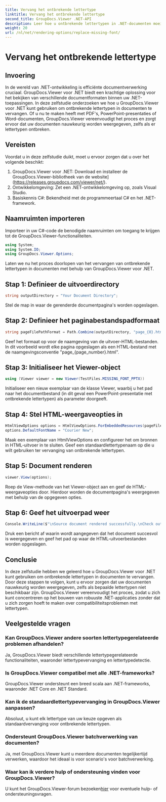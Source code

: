 ```yaml
---
title: Vervang het ontbrekende lettertype
linktitle: Vervang het ontbrekende lettertype
second_title: GroupDocs.Viewer .NET-API
description: Leer hoe u ontbrekende lettertypen in .NET-documenten moeiteloos kunt vervangen met GroupDocs.Viewer. Zorg voor een nauwkeurige weergave met eenvoudige stappen.
weight: 20
url: /nl/net/rendering-options/replace-missing-font/
---
```


# Vervang het ontbrekende lettertype

## Invoering
In de wereld van .NET-ontwikkeling is efficiënte documentverwerking cruciaal. GroupDocs.Viewer voor .NET biedt een krachtige oplossing voor het bekijken van verschillende documentformaten binnen uw .NET-toepassingen. In deze zelfstudie onderzoeken we hoe u GroupDocs.Viewer voor .NET kunt gebruiken om ontbrekende lettertypen in documenten te vervangen. Of u nu te maken heeft met PDF's, PowerPoint-presentaties of Word-documenten, GroupDocs.Viewer vereenvoudigt het proces en zorgt ervoor dat uw documenten nauwkeurig worden weergegeven, zelfs als er lettertypen ontbreken.
## Vereisten
Voordat u in deze zelfstudie duikt, moet u ervoor zorgen dat u over het volgende beschikt:
1. GroupDocs.Viewer voor .NET: Download en installeer de GroupDocs.Viewer-bibliotheek van de website](https://releases.groupdocs.com/viewer/net/).
2. Ontwikkelomgeving: Zet een .NET-ontwikkelomgeving op, zoals Visual Studio.
3. Basiskennis C#: Bekendheid met de programmeertaal C# en het .NET-framework.

## Naamruimten importeren
Importeer in uw C#-code de benodigde naamruimten om toegang te krijgen tot de GroupDocs.Viewer-functionaliteiten.

```csharp
using System;
using System.IO;
using GroupDocs.Viewer.Options;
```

Laten we nu het proces doorlopen van het vervangen van ontbrekende lettertypen in documenten met behulp van GroupDocs.Viewer voor .NET.
## Stap 1: Definieer de uitvoerdirectory
```csharp
string outputDirectory = "Your Document Directory";
```
Stel de map in waar de gerenderde documentpagina's worden opgeslagen.
## Stap 2: Definieer het paginabestandspadformaat
```csharp
string pageFilePathFormat = Path.Combine(outputDirectory, "page_{0}.html");
```
Geef het formaat op voor de naamgeving van de uitvoer-HTML-bestanden. In dit voorbeeld wordt elke pagina opgeslagen als een HTML-bestand met de naamgevingsconventie "page_{page_number}.html".
## Stap 3: Initialiseer het Viewer-object
```csharp
using (Viewer viewer = new Viewer(TestFiles.MISSING_FONT_PPTX))
```
Initialiseer een nieuw exemplaar van de klasse Viewer, waarbij u het pad naar het documentbestand (in dit geval een PowerPoint-presentatie met ontbrekende lettertypen) als parameter doorgeeft.
## Stap 4: Stel HTML-weergaveopties in
```csharp
HtmlViewOptions options = HtmlViewOptions.ForEmbeddedResources(pageFilePathFormat);
options.DefaultFontName = "Courier New";
```
Maak een exemplaar van HtmlViewOptions en configureer het om bronnen in HTML-uitvoer in te sluiten. Geef een standaardlettertypenaam op die u wilt gebruiken ter vervanging van ontbrekende lettertypen.
## Stap 5: Document renderen
```csharp
viewer.View(options);
```
Roep de View-methode van het Viewer-object aan en geef de HTML-weergaveopties door. Hierdoor worden de documentpagina's weergegeven met behulp van de opgegeven opties.
## Stap 6: Geef het uitvoerpad weer
```csharp
Console.WriteLine($"\nSource document rendered successfully.\nCheck output in {outputDirectory}.");
```
Druk een bericht af waarin wordt aangegeven dat het document succesvol is weergegeven en geef het pad op waar de HTML-uitvoerbestanden worden opgeslagen.

## Conclusie
In deze zelfstudie hebben we geleerd hoe u GroupDocs.Viewer voor .NET kunt gebruiken om ontbrekende lettertypen in documenten te vervangen. Door deze stappen te volgen, kunt u ervoor zorgen dat uw documenten nauwkeurig worden weergegeven, zelfs als bepaalde lettertypen niet beschikbaar zijn. GroupDocs.Viewer vereenvoudigt het proces, zodat u zich kunt concentreren op het bouwen van robuuste .NET-applicaties zonder dat u zich zorgen hoeft te maken over compatibiliteitsproblemen met lettertypen.
## Veelgestelde vragen
### Kan GroupDocs.Viewer andere soorten lettertypegerelateerde problemen afhandelen?
Ja, GroupDocs.Viewer biedt verschillende lettertypegerelateerde functionaliteiten, waaronder lettertypevervanging en lettertypedetectie.
### Is GroupDocs.Viewer compatibel met alle .NET-frameworks?
GroupDocs.Viewer ondersteunt een breed scala aan .NET-frameworks, waaronder .NET Core en .NET Standard.
### Kan ik de standaardlettertypevervanging in GroupDocs.Viewer aanpassen?
Absoluut, u kunt elk lettertype van uw keuze opgeven als standaardvervanging voor ontbrekende lettertypen.
### Ondersteunt GroupDocs.Viewer batchverwerking van documenten?
Ja, met GroupDocs.Viewer kunt u meerdere documenten tegelijkertijd verwerken, waardoor het ideaal is voor scenario's voor batchverwerking.
### Waar kan ik verdere hulp of ondersteuning vinden voor GroupDocs.Viewer?
 U kunt het GroupDocs.Viewer-forum bezoeken[hier](https://forum.groupdocs.com/c/viewer/9) voor eventuele hulp- of ondersteuningsvragen.